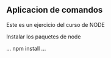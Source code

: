 ## Aplicacion de comandos

Este es un ejercicio del curso de NODE

Instalar los paquetes de node

...
npm install
...